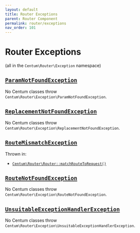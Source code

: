 ```yaml
---
layout: default
title: Router Exceptions
parent: Router Component
permalink: router/exceptions
nav_order: 101
---
```




# Router Exceptions

(all in the `Centum\Router\Exception` namespace)



## [`ParamNotFoundException`](https://github.com/SidRoberts/centum/blob/main/src/Router/Exception/ParamNotFoundException.php)

No Centum classes throw `Centum\Router\Exception\ParamNotFoundException`.



## [`ReplacementNotFoundException`](https://github.com/SidRoberts/centum/blob/main/src/Router/Exception/ReplacementNotFoundException.php)

No Centum classes throw `Centum\Router\Exception\ReplacementNotFoundException`.



## [`RouteMismatchException`](https://github.com/SidRoberts/centum/blob/main/src/Router/Exception/RouteMismatchException.php)

Thrown in:

- [`Centum\Router\Router::matchRouteToRequest()`](https://github.com/SidRoberts/centum/blob/main/src/Router/Router.php#L133)



## [`RouteNotFoundException`](https://github.com/SidRoberts/centum/blob/main/src/Router/Exception/RouteNotFoundException.php)

No Centum classes throw `Centum\Router\Exception\RouteNotFoundException`.



## [`UnsuitableExceptionHandlerException`](https://github.com/SidRoberts/centum/blob/main/src/Router/Exception/UnsuitableExceptionHandlerException.php)

No Centum classes throw `Centum\Router\Exception\UnsuitableExceptionHandlerException`.
